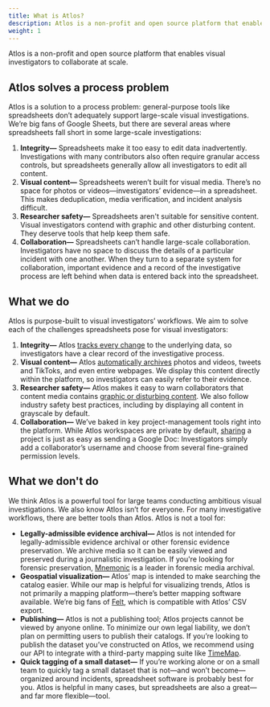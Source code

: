 ```yaml
---
title: What is Atlos?
description: Atlos is a non-profit and open source platform that enables visual investigators to collaborate at scale. 
weight: 1
---
```


Atlos is a non-profit and open source platform that enables visual investigators to collaborate at scale. 

## Atlos solves a process problem
Atlos is a solution to a process problem: general-purpose tools like spreadsheets don’t adequately support large-scale visual investigations. We’re big fans of Google Sheets, but there are several areas where spreadsheets fall short in some large-scale investigations:

1.  **Integrity—** Spreadsheets make it too easy to edit data inadvertently. Investigations with many contributors also often require granular access controls, but spreadsheets generally allow all investigators to edit all content. 
2.  **Visual content—** Spreadsheets weren’t built for visual media. There’s no space for photos or videos—investigators’ evidence—in a spreadsheet. This makes deduplication,  media verification, and incident analysis difficult. 
3.  **Researcher safety—** Spreadsheets aren't suitable for sensitive content. Visual investigators contend with graphic and other disturbing content. They deserve tools that help keep them safe. 
4.  **Collaboration—** Spreadsheets can’t handle large-scale collaboration. Investigators have no space to discuss the details of a particular incident with one another. When they turn to a separate system for collaboration, important evidence and a record of the investigative process are left behind when data is entered back into the spreadsheet. 

## What we do
Atlos is purpose-built to visual investigators’ workflows. We aim to solve each of the challenges spreadsheets pose for visual investigators:
1.  **Integrity—** Atlos [tracks every change](/incidents/comments-and-the-feed#change-tracking) to the underlying data, so investigators have a clear record of the investigative process. 
2. **Visual content—** Atlos [automatically archives](/incidents/source-material#automatic-archival) photos and videos, tweets and TikToks, and even entire webpages. We display this content directly within the platform, so investigators can easily refer to their evidence.
3.  **Researcher safety—** Atlos makes it easy to warn collaborators that content media contains [graphic or disturbing content](/incidents/metadata#sensitivity). We also follow industry safety best practices, including by displaying all content in grayscale by default. 
4. **Collaboration—** We’ve baked in key project-management tools right into the platform. While Atlos workspaces are private by default, [sharing](/investigations/collaboration#how-to-add-a-member) a project is just as easy as sending a Google Doc: Investigators simply add a collaborator’s username and choose from several fine-grained permission levels.

## What we don't do
We think Atlos is a powerful tool for large teams conducting ambitious visual investigations. We also know Atlos isn’t for everyone. For many investigative workflows, there are better tools than Atlos. Atlos is not a tool for:
-  **Legally-admissible evidence archival—** Atlos is not intended for legally-admissible evidence archival or other forensic evidence preservation. We archive media so it can be easily viewed and preserved during a journalistic investigation. If you're looking for forensic preservation, [Mnemonic](https://mnemonic.org/) is a leader in forensic media archival. 
- **Geospatial visualization—** Atlos’ map is intended to make searching the catalog easier. While our map is helpful for visualizing trends, Atlos is not primarily a mapping platform—there’s better mapping software available. We’re big fans of [Felt](https://felt.com/), which is compatible with Atlos’ CSV export. 
- **Publishing—** Atlos is not a publishing tool; Atlos projects cannot be viewed by anyone online. To minimize our own legal liability, we don’t plan on permitting users to publish their catalogs. If you’re looking to publish the dataset you’ve constructed on Atlos, we recommend using our API to integrate with a third-party mapping suite like [TimeMap](https://github.com/forensic-architecture/timemap).
- **Quick tagging of a small dataset—** If you’re working alone or on a small team to quickly tag a small dataset that is not—and won’t become—organized around incidents, spreadsheet software is probably best for you. Atlos is helpful in many cases, but spreadsheets are also a great—and far more flexible—tool. 